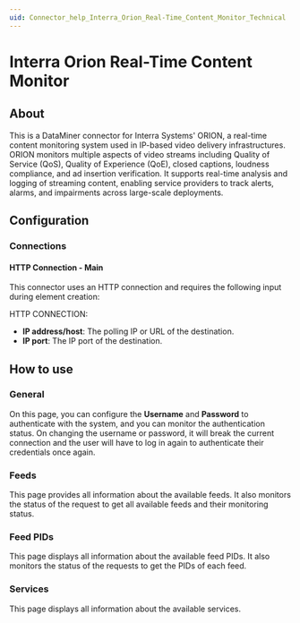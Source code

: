 ```yaml
---
uid: Connector_help_Interra_Orion_Real-Time_Content_Monitor_Technical
---
```


# Interra Orion Real-Time Content Monitor

## About

This is a DataMiner connector for Interra Systems' ORION, a real-time content monitoring system used in IP-based video delivery infrastructures. ORION monitors multiple aspects of video streams including Quality of Service (QoS), Quality of Experience (QoE), closed captions, loudness compliance, and ad insertion verification. It supports real-time analysis and logging of streaming content, enabling service providers to track alerts, alarms, and impairments across large-scale deployments.

## Configuration

### Connections

#### HTTP Connection - Main

This connector uses an HTTP connection and requires the following input during element creation:

HTTP CONNECTION:

- **IP address/host**: The polling IP or URL of the destination.
- **IP port**: The IP port of the destination.

## How to use

### General

On this page, you can configure the **Username** and **Password** to authenticate with the system, and you can monitor the authentication status. On changing the username or password, it will break the current connection and the user will have to log in again to authenticate their credentials once again.

### Feeds

This page provides all information about the available feeds. It also monitors the status of the request to get all available feeds and their monitoring status.

### Feed PIDs

This page displays all information about the available feed PIDs. It also monitors the status of the requests to get the PIDs of each feed.

### Services

This page displays all information about the available services.
